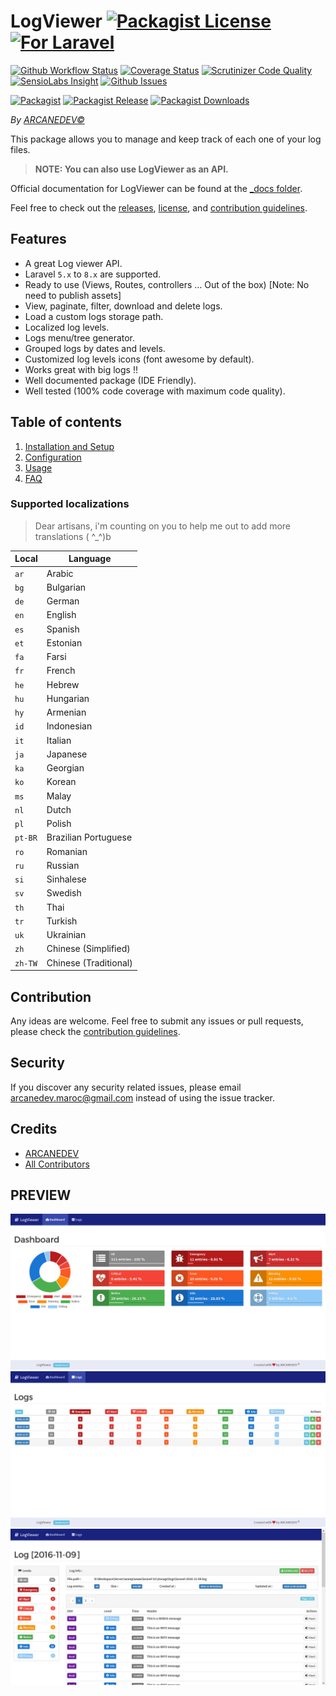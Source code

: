 # LogViewer [![Packagist License][badge_license]](LICENSE.md) [![For Laravel][badge_laravel]][link-github-repo]

[![Github Workflow Status][badge_build]][link-github-status]
[![Coverage Status][badge_coverage]][link-scrutinizer]
[![Scrutinizer Code Quality][badge_quality]][link-scrutinizer]
[![SensioLabs Insight][badge_insight]][link-insight]
[![Github Issues][badge_issues]][link-github-issues]

[![Packagist][badge_package]][link-packagist]
[![Packagist Release][badge_release]][link-packagist]
[![Packagist Downloads][badge_downloads]][link-packagist]

*By [ARCANEDEV&copy;](http://www.arcanedev.net/)*

This package allows you to manage and keep track of each one of your log files.

 > **NOTE: You can also use LogViewer as an API.**

Official documentation for LogViewer can be found at the [_docs folder](_docs/0.Home.md).

Feel free to check out the [releases](https://github.com/ARCANEDEV/LogViewer/releases), [license](LICENSE.md), and [contribution guidelines](CONTRIBUTING.md).

## Features

  - A great Log viewer API.
  - Laravel `5.x` to `8.x` are supported.
  - Ready to use (Views, Routes, controllers &hellip; Out of the box) [Note: No need to publish assets]
  - View, paginate, filter, download and delete logs.
  - Load a custom logs storage path.
  - Localized log levels.
  - Logs menu/tree generator.
  - Grouped logs by dates and levels.
  - Customized log levels icons (font awesome by default).
  - Works great with big logs !!
  - Well documented package (IDE Friendly).
  - Well tested (100% code coverage with maximum code quality).

## Table of contents

  1. [Installation and Setup](_docs/1.Installation-and-Setup.md)
  2. [Configuration](_docs/2.Configuration.md)
  3. [Usage](_docs/3.Usage.md)
  4. [FAQ](_docs/4.FAQ.md)

### Supported localizations

 > Dear artisans, i'm counting on you to help me out to add more translations ( ^_^)b

| Local   | Language              |
|---------|-----------------------|
| `ar`    | Arabic                |
| `bg`    | Bulgarian             |
| `de`    | German                |
| `en`    | English               |
| `es`    | Spanish               |
| `et`    | Estonian              |
| `fa`    | Farsi                 |
| `fr`    | French                |
| `he`    | Hebrew                |
| `hu`    | Hungarian             |
| `hy`    | Armenian              |
| `id`    | Indonesian            |
| `it`    | Italian               |
| `ja`    | Japanese              |
| `ka`    | Georgian              |
| `ko`    | Korean                |
| `ms`    | Malay                 |
| `nl`    | Dutch                 |
| `pl`    | Polish                |
| `pt-BR` | Brazilian Portuguese  |
| `ro`    | Romanian              |
| `ru`    | Russian               |
| `si`    | Sinhalese             |
| `sv`    | Swedish               |
| `th`    | Thai                  |
| `tr`    | Turkish               |
| `uk`    | Ukrainian             |
| `zh`    | Chinese (Simplified)  |
| `zh-TW` | Chinese (Traditional) |

## Contribution

Any ideas are welcome. Feel free to submit any issues or pull requests, please check the [contribution guidelines](CONTRIBUTING.md).

## Security

If you discover any security related issues, please email arcanedev.maroc@gmail.com instead of using the issue tracker.

## Credits

- [ARCANEDEV][link-author]
- [All Contributors][link-contributors]

## PREVIEW

![Dashboard](https://raw.githubusercontent.com/ARCANEDEV/LogViewer/master/_screenshots/1-dashboard.jpg)
![Logs list](https://raw.githubusercontent.com/ARCANEDEV/LogViewer/master/_screenshots/2-logs-list.jpg)
![Single log](https://raw.githubusercontent.com/ARCANEDEV/LogViewer/master/_screenshots/3-single-log.jpg)

[badge_laravel]:      https://img.shields.io/badge/Laravel-5.x%20to%208.x-orange.svg?style=flat-square
[badge_license]:      https://img.shields.io/packagist/l/arcanedev/log-viewer.svg?style=flat-square
[badge_build]:        https://img.shields.io/github/workflow/status/ARCANEDEV/LogViewer/run-tests?style=flat-square
[badge_coverage]:     https://img.shields.io/scrutinizer/coverage/g/ARCANEDEV/LogViewer.svg?style=flat-square
[badge_quality]:      https://img.shields.io/scrutinizer/g/ARCANEDEV/LogViewer.svg?style=flat-square
[badge_insight]:      https://img.shields.io/sensiolabs/i/d6b4587a-e00d-4dac-98db-f979731fdc4d.svg?style=flat-square
[badge_issues]:       https://img.shields.io/github/issues/ARCANEDEV/LogViewer.svg?style=flat-square
[badge_package]:      https://img.shields.io/badge/package-arcanedev/log--viewer-blue.svg?style=flat-square
[badge_release]:      https://img.shields.io/packagist/v/arcanedev/log-viewer.svg?style=flat-square
[badge_downloads]:    https://img.shields.io/packagist/dt/arcanedev/log-viewer.svg?style=flat-square

[link-author]:        https://github.com/arcanedev-maroc
[link-github-status]: https://github.com/ARCANEDEV/LogViewer/actions
[link-github-repo]:   https://github.com/ARCANEDEV/LogViewer
[link-github-issues]: https://github.com/ARCANEDEV/LogViewer/issues
[link-contributors]:  https://github.com/ARCANEDEV/LogViewer/graphs/contributors
[link-packagist]:     https://packagist.org/packages/arcanedev/log-viewer
[link-scrutinizer]:   https://scrutinizer-ci.com/g/ARCANEDEV/LogViewer/?branch=master
[link-insight]:       https://insight.sensiolabs.com/projects/d6b4587a-e00d-4dac-98db-f979731fdc4d
